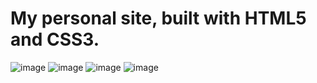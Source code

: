# My personal site, built with HTML5 and CSS3.

![image](https://user-images.githubusercontent.com/85099151/177204832-9ec1ab8c-58a3-490e-b4f0-f93af7df4b4c.png)
![image](https://user-images.githubusercontent.com/85099151/177204896-f5ab2338-9917-4086-9884-70cbc42e72bc.png)
![image](https://user-images.githubusercontent.com/85099151/177204905-9a083404-cc41-424e-8c09-734525711934.png)
![image](https://user-images.githubusercontent.com/85099151/177205208-5004a4bc-c893-4d71-8051-f04563d99231.png)

